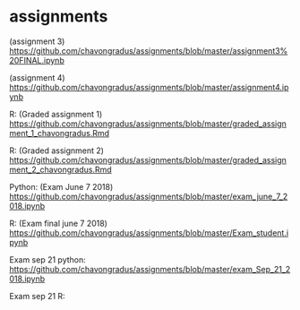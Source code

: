 # assignments

(assignment 3) https://github.com/chavongradus/assignments/blob/master/assignment3%20FINAL.ipynb 

(assignment 4) https://github.com/chavongradus/assignments/blob/master/assignment4.ipynb

R:
(Graded assignment 1) https://github.com/chavongradus/assignments/blob/master/graded_assignment_1_chavongradus.Rmd

R:
(Graded assignment 2) https://github.com/chavongradus/assignments/blob/master/graded_assignment_2_chavongradus.Rmd

Python:
(Exam June 7 2018) https://github.com/chavongradus/assignments/blob/master/exam_june_7_2018.ipynb

R:
(Exam final june 7 2018) https://github.com/chavongradus/assignments/blob/master/Exam_student.ipynb



Exam sep 21 python: https://github.com/chavongradus/assignments/blob/master/exam_Sep_21_2018.ipynb 

Exam sep 21 R: 
